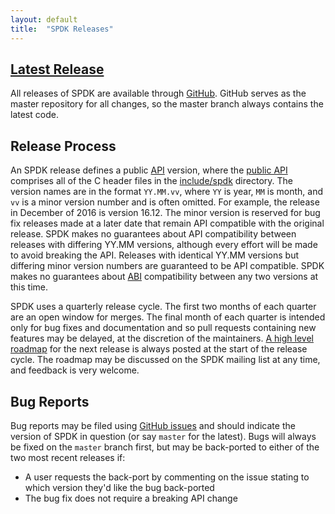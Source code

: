 ```yaml
---
layout: default
title:  "SPDK Releases"
---
```


<span class="glyphicon glyphicon-download"></span> [Latest Release](https://github.com/spdk/spdk/releases)
---------

All releases of SPDK are available through [GitHub](https://github.com/spdk/spdk/releases). GitHub serves as the master repository for all changes, so the master branch always contains the latest code.

Release Process
---------------

An SPDK release defines a public [API](https://en.wikipedia.org/wiki/Application_programming_interface) version, where the [public API](http://www.spdk.io/doc/files.html) comprises all of the C header files in the [include/spdk](https://github.com/spdk/spdk/tree/master/include/spdk) directory. The version names are in the format `YY.MM.vv`, where `YY` is year, `MM` is month, and `vv` is a minor version number and is often omitted. For example, the release in December of 2016 is version 16.12. The minor version is reserved for bug fix releases made at a later date that remain API compatible with the original release. SPDK makes no guarantees about API compatibility between releases with differing YY.MM versions, although every effort will be made to avoid breaking the API. Releases with identical YY.MM versions but differing minor version numbers are guaranteed to be API compatible. SPDK makes no guarantees about [ABI](https://en.wikipedia.org/wiki/Application_binary_interface) compatibility between any two versions at this time.

SPDK uses a quarterly release cycle. The first two months of each quarter are an open window for merges. The final month of each quarter is intended only for bug fixes and documentation and so pull requests containing new features may be delayed, at the discretion of the maintainers. [A high level roadmap](https://trello.com/b/MN8auadQ/spdk-roadmap) for the next release is always posted at the start of the release cycle. The roadmap may be discussed on the SPDK mailing list at any time, and feedback is very welcome.

Bug Reports
-----------

Bug reports may be filed using [GitHub issues](https://github.com/spdk/spdk/issues) and should indicate the version of SPDK in question (or say `master` for the latest). Bugs will always be fixed on the `master` branch first, but may be back-ported to either of the two most recent releases if:

* A user requests the back-port by commenting on the issue stating to which version they'd like the bug back-ported
* The bug fix does not require a breaking API change